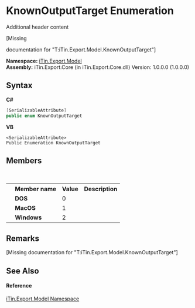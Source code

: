 # KnownOutputTarget Enumeration
Additional header content 

\[Missing <summary> documentation for "T:iTin.Export.Model.KnownOutputTarget"\]

**Namespace:**&nbsp;<a href="ef57ffcc-e95e-b212-5a46-9aa6f5a3511f">iTin.Export.Model</a><br />**Assembly:**&nbsp;iTin.Export.Core (in iTin.Export.Core.dll) Version: 1.0.0.0 (1.0.0.0)

## Syntax

**C#**<br />
``` C#
[SerializableAttribute]
public enum KnownOutputTarget
```

**VB**<br />
``` VB
<SerializableAttribute>
Public Enumeration KnownOutputTarget
```


## Members
&nbsp;<table><tr><th></th><th>Member name</th><th>Value</th><th>Description</th></tr><tr><td /><td target="F:iTin.Export.Model.KnownOutputTarget.DOS">**DOS**</td><td>0</td><td /></tr><tr><td /><td target="F:iTin.Export.Model.KnownOutputTarget.MacOS">**MacOS**</td><td>1</td><td /></tr><tr><td /><td target="F:iTin.Export.Model.KnownOutputTarget.Windows">**Windows**</td><td>2</td><td /></tr></table>

## Remarks
\[Missing <remarks> documentation for "T:iTin.Export.Model.KnownOutputTarget"\]

## See Also


#### Reference
<a href="ef57ffcc-e95e-b212-5a46-9aa6f5a3511f">iTin.Export.Model Namespace</a><br />